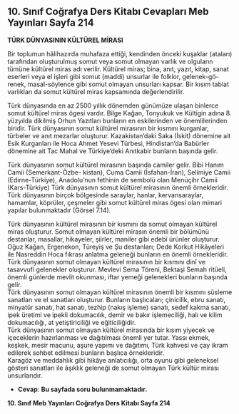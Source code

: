 ## 10. Sınıf Coğrafya Ders Kitabı Cevapları Meb Yayınları Sayfa 214

**TÜRK DÜNYASININ KÜLTÜREL MİRASI**

Bir toplumun hâlihazırda muhafaza ettiği, kendinden önceki kuşaklar (ataları) tarafından oluşturulmuş somut veya somut olmayan varlık ve olguların tümüne kültürel miras adı verilir. Kültürel miras; bina, anıt, yazıt, kitap, sanat eserleri veya el işleri gibi somut (maddi) unsurlar ile folklor, gelenek-gö- renek, masal-söylence gibi somut olmayan unsurları kapsar. Bir kısım tabiat varlıkları da somut kültürel miras kapsamında değerlendirilir.

Türk dünyasında en az 2500 yıllık dönemden günümüze ulaşan binlerce somut kültürel miras ögesi vardır. Bilge Kağan, Tonyukuk ve Kültigin adına 8. yüzyılda dikilmiş Orhun Yazıtları bunların en eskilerinden ve önemlilerinden biridir. Türk dünyasının somut kültürel mirasının bir kısmını kurganlar, türbeler ve anıt mezarlar oluşturur. Kazakistan’daki Saka (İskit) dönemine ait Esik Kurganları ile Hoca Ahmet Yesevi Türbesi, Hindistan’da Babürler dönemine ait Tac Mahal ve Türkiye’deki Anıtkabir bunların başında gelir.

Türk dünyasının somut kültürel mirasının başında camiler gelir. Bibi Hanım Camii (Semerkant-Özbe- kistan), Cuma Camii (İsfahan-İran), Selimiye Camii (Edirne-Türkiye), Anadolu’nun fethinin de sembolü olan Menüçihr Camii (Kars-Türkiye) Türk dünyasının somut kültürel mirasının önemli örnekleridir. Türk dünyasının birçok bölgesinde saraylar, hanlar, kervansaraylar, hamamlar, köprüler, çeşmeler gibi somut kültürel miras ögesi olan mimari yapılar bulunmaktadır (Görsel 7.14).

Türk dünyasının kültürel mirasının bir kısmını da somut olmayan kültürel miras oluşturur. Somut olmayan kültürel mirasın önemli bir bölümünü destanlar, masallar, hikayeler, şiirler, maniler gibi edebî ürünler oluşturur. Oğuz Kağan, Ergenekon, Türeyiş ve Şu destanları; Dede Korkut Hikâyeleri ile Nasreddin Hoca fıkrası anlatma geleneği bunların en önemli örnekleridir.  
 Türk dünyasının somut olmayan kültürel mirasının bir kısmını dinî ve tasavvufi gelenekler oluşturur. Mevlevi Sema Töreni, Bektaşi Semah ritüeli, önemli günlerde mevlit okunması, iftar yemeği gelenekleri bunların başında gelir.  
 Türk dünyasının somut olmayan kültürel mirasının önemli bir kısmını süsleme sanatları ve el sanatları oluşturur. Bunların başlıcaları; çinicilik, ebru sanatı, minyatür sanatı, hat sanatı, tezhip (nakış işleme) sanatı, sedef kakma sanatı, ipek üretimi ve ipekli dokumacılık, demir ve bakır işlemeciliği, halı ve kilim dokumacılığı, at yetiştiriciliği ve eğiticiliğidir.  
 Türk dünyasının somut olmayan kültürel mirasında bir kısım yiyecek ve içeceklerin hazırlanması ve dağıtılması önemli yer tutar. Yassı ekmek, keşkek, mesir macunu, aşure yapımı ve dağıtımı, Türk kahvesi ve çay ikram edilerek sohbet edilmesi bunların başlıca örnekleridir.  
 Karagöz ve meddahlık gibi hikâye anlatıcılığı, orta oyunu gibi geleneksel gösteri sanatları ile âşıklık geleneği de somut olmayan Türk kültür mirası unsurlarıdır.

* **Cevap**: **Bu sayfada soru bulunmamaktadır.**

**10. Sınıf Meb Yayınları Coğrafya Ders Kitabı Sayfa 214**